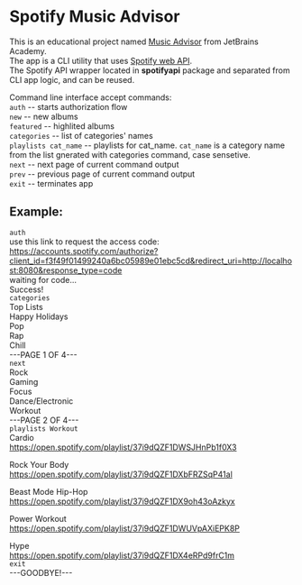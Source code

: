 # Spotify Music Advisor
This is an educational project named [Music Advisor](https://hyperskill.org/projects/62?track=12) from JetBrains Academy.  
The app is a CLI utility that uses [Spotify web API](https://developer.spotify.com/documentation/web-api/reference/#/).  
The Spotify API wrapper located in **spotifyapi** package and separated from CLI app logic, and can be reused.


Command line interface accept commands:  
<code>auth</code> -- starts authorization flow  
<code>new</code> -- new albums  
<code>featured</code> -- highlited albums  
<code>categories</code> -- list of categories' names  
<code>playlists cat_name</code> -- playlists for cat_name. <code>cat_name</code> is a category name from the list gnerated with categories command, case sensetive.  
<code>next</code> -- next page of current command output  
<code>prev</code> -- previous page of current command output  
<code>exit</code> -- terminates app  

## Example:

<code>auth</code>  
use this link to request the access code: https://accounts.spotify.com/authorize?client_id=f3f49f01499240a6bc05989e01ebc5cd&redirect_uri=http://localhost:8080&response_type=code  
waiting for code...  
Success!  
<code>categories</code>  
Top Lists  
Happy Holidays  
Pop  
Rap  
Chill  
---PAGE 1 OF 4---  
<code>next</code>  
Rock  
Gaming  
Focus  
Dance/Electronic  
Workout  
---PAGE 2 OF 4---  
<code>playlists Workout</code>  
Cardio  
https://open.spotify.com/playlist/37i9dQZF1DWSJHnPb1f0X3  
  
Rock Your Body  
https://open.spotify.com/playlist/37i9dQZF1DXbFRZSqP41al  
  
Beast Mode Hip-Hop  
https://open.spotify.com/playlist/37i9dQZF1DX9oh43oAzkyx  
  
Power Workout  
https://open.spotify.com/playlist/37i9dQZF1DWUVpAXiEPK8P  
  
Hype  
https://open.spotify.com/playlist/37i9dQZF1DX4eRPd9frC1m  
<code>exit</code>  
---GOODBYE!---  
